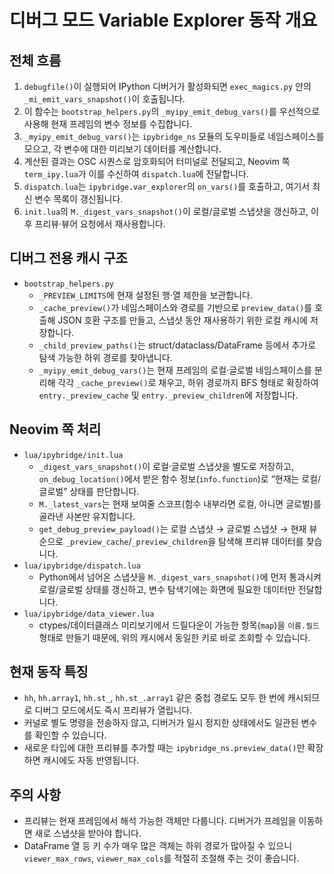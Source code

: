 # 디버그 모드 Variable Explorer 동작 개요

## 전체 흐름
1. `debugfile()`이 실행되어 IPython 디버거가 활성화되면 `exec_magics.py` 안의 `_mi_emit_vars_snapshot()`이 호출됩니다.
2. 이 함수는 `bootstrap_helpers.py`의 `_myipy_emit_debug_vars()`를 우선적으로 사용해 현재 프레임의 변수 정보를 수집합니다.
3. `_myipy_emit_debug_vars()`는 `ipybridge_ns` 모듈의 도우미들로 네임스페이스를 모으고, 각 변수에 대한 미리보기 데이터를 계산합니다.
4. 계산된 결과는 OSC 시퀀스로 암호화되어 터미널로 전달되고, Neovim 쪽 `term_ipy.lua`가 이를 수신하여 `dispatch.lua`에 전달합니다.
5. `dispatch.lua`는 `ipybridge.var_explorer`의 `on_vars()`를 호출하고, 여기서 최신 변수 목록이 갱신됩니다.
6. `init.lua`의 `M._digest_vars_snapshot()`이 로컬/글로벌 스냅샷을 갱신하고, 이후 프리뷰·뷰어 요청에서 재사용합니다.

## 디버그 전용 캐시 구조
- `bootstrap_helpers.py`
  - `_PREVIEW_LIMITS`에 현재 설정된 행·열 제한을 보관합니다.
  - `_cache_preview()`가 네임스페이스와 경로를 기반으로 `preview_data()`를 호출해 JSON 호환 구조를 만들고, 스냅샷 동안 재사용하기 위한 로컬 캐시에 저장합니다.
  - `_child_preview_paths()`는 struct/dataclass/DataFrame 등에서 추가로 탐색 가능한 하위 경로를 찾아냅니다.
  - `_myipy_emit_debug_vars()`는 현재 프레임의 로컬·글로벌 네임스페이스를 분리해 각각 `_cache_preview()`로 채우고, 하위 경로까지 BFS 형태로 확장하여 `entry._preview_cache` 및 `entry._preview_children`에 저장합니다.

## Neovim 쪽 처리
- `lua/ipybridge/init.lua`
  - `_digest_vars_snapshot()`이 로컬·글로벌 스냅샷을 별도로 저장하고, `on_debug_location()`에서 받은 함수 정보(`info.function`)로 “현재는 로컬/글로벌” 상태를 판단합니다.
  - `M._latest_vars`는 현재 보여줄 스코프(함수 내부라면 로컬, 아니면 글로벌)를 골라낸 사본만 유지합니다.
  - `get_debug_preview_payload()`는 로컬 스냅샷 → 글로벌 스냅샷 → 현재 뷰 순으로 `_preview_cache`/`_preview_children`을 탐색해 프리뷰 데이터를 찾습니다.
- `lua/ipybridge/dispatch.lua`
  - Python에서 넘어온 스냅샷을 `M._digest_vars_snapshot()`에 먼저 통과시켜 로컬/글로벌 상태를 갱신하고, 변수 탐색기에는 화면에 필요한 데이터만 전달합니다.
- `lua/ipybridge/data_viewer.lua`
  - ctypes/데이터클래스 미리보기에서 드릴다운이 가능한 항목(`map`)을 `이름.필드` 형태로 만들기 때문에, 위의 캐시에서 동일한 키로 바로 조회할 수 있습니다.

## 현재 동작 특징
- `hh`, `hh.array1`, `hh.st_`, `hh.st_.array1` 같은 중첩 경로도 모두 한 번에 캐시되므로 디버그 모드에서도 즉시 프리뷰가 열립니다.
- 커널로 별도 명령을 전송하지 않고, 디버거가 일시 정지한 상태에서도 일관된 변수를 확인할 수 있습니다.
- 새로운 타입에 대한 프리뷰를 추가할 때는 `ipybridge_ns.preview_data()`만 확장하면 캐시에도 자동 반영됩니다.

## 주의 사항
- 프리뷰는 현재 프레임에서 해석 가능한 객체만 다룹니다. 디버거가 프레임을 이동하면 새로 스냅샷을 받아야 합니다.
- DataFrame 열 등 키 수가 매우 많은 객체는 하위 경로가 많아질 수 있으니 `viewer_max_rows`, `viewer_max_cols`를 적절히 조절해 주는 것이 좋습니다.
